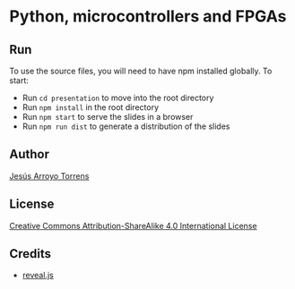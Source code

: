 # Python, microcontrollers and FPGAs

## Run

To use the source files, you will need to have npm installed globally. To start:

* Run `cd presentation` to move into the root directory
* Run `npm install` in the root directory
* Run `npm start` to serve the slides in a browser
* Run `npm run dist` to generate a distribution of the slides

## Author

[Jesús Arroyo Torrens](https://github.com/Jesus89)

## License

[Creative Commons Attribution-ShareAlike 4.0 International License](http://creativecommons.org/licenses/by-sa/4.0/)

## Credits

* [reveal.js](https://github.com/hakimel/reveal.js)
